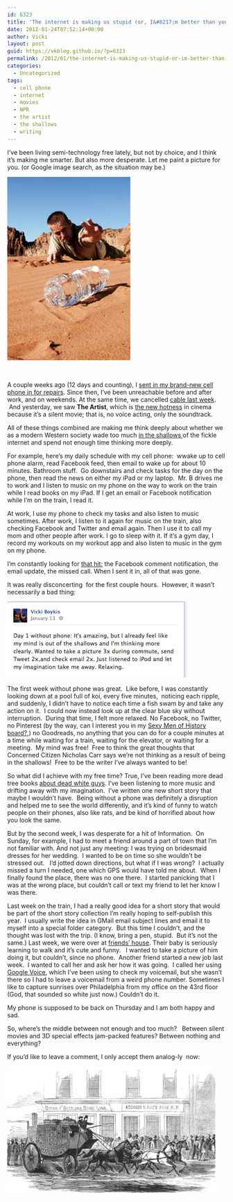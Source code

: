 ```yaml
---
id: 6323
title: 'The internet is making us stupid (or, I&#8217;m better than you because I broke my phone)'
date: 2012-01-24T07:52:14+00:00
author: Vicki
layout: post
guid: https://vkblog.github.io/?p=6323
permalink: /2012/01/the-internet-is-making-us-stupid-or-im-better-than-you-because-i-broke-my-phone/
categories:
  - Uncategorized
tags:
  - cell phone
  - internet
  - movies
  - NPR
  - the artist
  - the shallows
  - writing
---
```

I&#8217;ve been living semi-technology free lately, but not by choice, and I think it&#8217;s making me smarter. But also more desperate. Let me paint a picture for you. (or Google image search, as the situation may be.)

[<img class="aligncenter size-full wp-image-6355" title="thirsty" src="https://raw.githubusercontent.com/vkblog/vkblog.github.io/master/public/img/2012/01/thirsty.jpg" alt="" width="284" height="423" />](https://raw.githubusercontent.com/vkblog/vkblog.github.io/master/public/img/2012/01/thirsty.jpg)

&nbsp;

A couple weeks ago (12 days and counting), I <a href="https://vkblog.github.io/2012/01/16/a-glimpse-into-the-edwardian-period/" target="_blank">sent in my brand-new cell phone in for repairs</a>. Since then, I&#8217;ve been unreachable before and after work, and on weekends. At the same time, we cancelled <a href="https://vkblog.github.io/2011/10/17/a-short-story-about-lazy-jewish-consumer-behavior-and-hbo/" target="_blank">cable last week</a>.  And yesterday, we saw **The Artist**, which is <a href="http://movies.nytimes.com/2011/11/25/movies/the-artist-by-michel-hazanavicius-review.html" target="_blank">the new hotness</a> in cinema because it&#8217;s a silent movie; that is, no voice acting, only the soundtrack.



All of these things combined are making me think deeply about whether we as a modern Western society wade too much <a href="http://www.npr.org/templates/story/story.php?storyId=127370598" target="_blank">in the shallows </a>of the fickle internet and spend not enough time thinking more deeply.

For example, here&#8217;s my daily schedule with my cell phone:  wwake up to cell phone alarm, read Facebook feed, then email to wake up for about 10 minutes. Bathroom stuff.  Go downstairs and check tasks for the day on the phone, then read the news on either my iPad or my laptop.  Mr. B drives me to work and I listen to music on my phone on the way to work on the train while I read books on my iPad. If I get an email or Facebook notification while I&#8217;m on the train, I read it.

At work, I use my phone to check my tasks and also listen to music sometimes. After work, I listen to it again for music on the train, also checking Facebook and Twitter and email again. Then I use it to call my mom and other people after work. I go to sleep with it. If it&#8217;s a gym day, I record my workouts on my workout app and also listen to music in the gym on my phone.

I&#8217;m constantly looking for <a href="https://vkblog.github.io/2011/09/26/facebook-anxiety/" target="_blank">that hit:</a> the Facebook comment notification, the email update, the missed call. When I sent it in, all of that was gone.

It was really disconcerting  for the first couple hours.  However, it wasn&#8217;t necessarily a bad thing:

[<img class="aligncenter size-full wp-image-6330" title="Screen shot 2012-01-22 at 7.29.12 PM" src="https://raw.githubusercontent.com/vkblog/vkblog.github.io/master/public/img/2012/01/Screen-shot-2012-01-22-at-7.29.12-PM.png" alt="" width="414" height="175" />](https://raw.githubusercontent.com/vkblog/vkblog.github.io/master/public/img/2012/01/Screen-shot-2012-01-22-at-7.29.12-PM.png)

The first week without phone was great.  Like before, I was constantly looking down at a pool full of koi, every five minutes,  noticing each ripple, and suddenly, I didn&#8217;t have to notice each time a fish swam by and take any action on it.  I could now instead look up at the clear blue sky without interruption.  During that time, I felt more relaxed. No Facebook, no Twitter, no Pinterest (by the way, can I interest you in my <a href="http://pinterest.com/veeko/sexy-men-of-history/" target="_blank">Sexy Men of History board?</a>,) no Goodreads, no anything that you can do for a couple minutes at a time while waiting for a train, waiting for the elevator, or waiting for a meeting.  My mind was free!  Free to think the great thoughts that Concerned Citizen Nicholas Carr says we&#8217;re not thinking as a result of being in the shallows!  Free to be the writer I&#8217;ve always wanted to be!

So what did I achieve with my free time? True, I&#8217;ve been reading more dead tree books <a href="http://www.amazon.co.uk/Scotland-Story-Nation-Magnus-Magnusson/dp/0006531911" target="_blank">about dead white guys</a>. I&#8217;ve been listening to more music and drifting away with my imagination.  I&#8217;ve written one new short story that maybe I wouldn&#8217;t have.  Being without a phone was definitely a disruption and helped me to see the world differently, and it&#8217;s kind of funny to watch people on their phones, also like rats, and be kind of horrified about how you look the same.

But by the second week, I was desperate for a hit of Information.  On Sunday, for example, I had to meet a friend around a part of town that I&#8217;m not familiar with. And not just any meeting: I was trying on bridesmaid dresses for her wedding.  I wanted to be on time so she wouldn&#8217;t be stressed out.   I&#8217;d jotted down directions, but what if I was wrong?  I actually missed a turn I needed, one which GPS would have told me about.  When I finally found the place, there was no one there.  I started panicking that I was at the wrong place, but couldn&#8217;t call or text my friend to let her know I was there.

Last week on the train, I had a really good idea for a short story that would be part of the short story collection I&#8217;m really hoping to self-publish this year.  I usually write the idea in GMail email subject lines and email it to myself into a special folder category.  But this time I couldn&#8217;t, and the thought was lost with the trip. (I know, bring a pen, stupid.  But it&#8217;s not the same.) Last week, we were over at <a href="http://smellslikeborscht.blogspot.com/" target="_blank">friends&#8217; house</a>. Their baby is seriously learning to walk and it&#8217;s cute and funny.   I wanted to take a picture of him doing it, but couldn&#8217;t, since no phone.  Another friend started a new job last week.  I wanted to call her and ask her how it was going.  I called her using <a href="https://www.google.com/voice/b/0?pli=1#history" target="_blank">Google Voice</a>, which I&#8217;ve been using to check my voicemail, but she wasn&#8217;t there so I had to leave a voicemail from a weird phone number. Sometimes I like to capture sunrises over Philadelphia from my office on the 43rd floor (God, that sounded so white just now.) Couldn&#8217;t do it.

My phone is supposed to be back on Thursday and I am both happy and sad.

So, where&#8217;s the middle between not enough and too much?   Between silent movies and 3D special effects jam-packed features? Between nothing and everything?

If you&#8217;d like to leave a comment, I only accept them analog-ly  now:

[<img class="aligncenter size-full wp-image-6356" title="stagecoach" src="https://raw.githubusercontent.com/vkblog/vkblog.github.io/master/public/img/2012/01/stagecoach.jpg" alt="" width="480" height="300" />](https://raw.githubusercontent.com/vkblog/vkblog.github.io/master/public/img/2012/01/stagecoach.jpg)